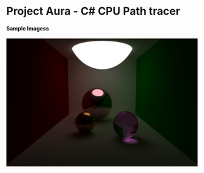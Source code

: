 # Project Aura - C# CPU Path tracer

#### Sample Imagess

![Path tracing image 1](/Images/aura_cornell1.bmp)
